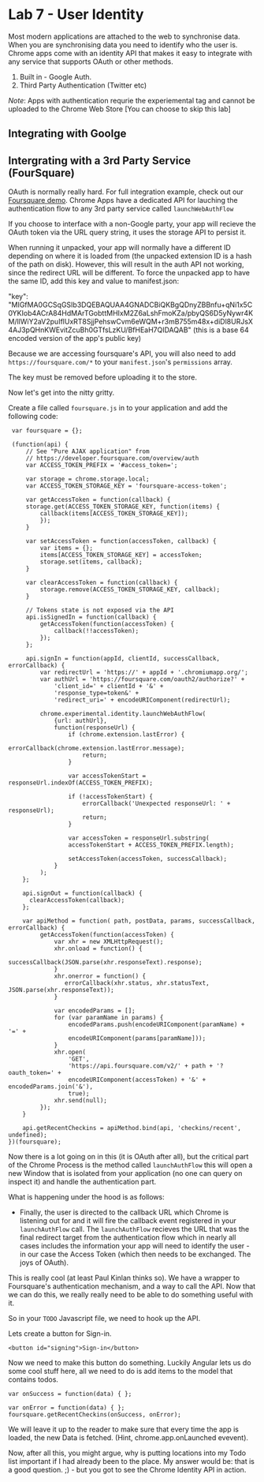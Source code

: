 Lab 7 - User Identity
=====================

Most modern applications are attached to the web to synchronise data.  When you are synchronising data you need to identify who the user is.  Chrome apps come with an identity API that makes it easy to integrate with any service that supports OAuth or other methods.

1.  Built in - Google Auth.
2.  Third Party Authentication (Twitter etc)

*Note*: Apps with authentication requrie the experiemental tag and cannot be uploaded to the Chrome Web Store [You can choose to skip this lab]

Integrating with Goolge
-----------------------




Intergrating with a 3rd Party Service (FourSquare)
-----------------------------------------------

OAuth is normally really hard.  For full integration example, check out our [Foursquare demo](https://github.com/GoogleChrome/chrome-app-samples/tree/master/appsquare).  Chrome Apps have a dedicated API for lauching the authentication flow to any 3rd party service called `launchWebAuthFlow`

If you choose to interface with a non-Google party, your app will recieve the OAuth token via the URL query string, it uses the storage API to persist it.

When running it unpacked, your app will normally have a different ID depending on where it is loaded from (the unpacked extension ID is a hash of the path on disk). However, this will result in the auth API not working, since the redirect URL will be different. To force the unpacked app to have the same ID, add this key and value to manifest.json:

"key": "MIGfMA0GCSqGSIb3DQEBAQUAA4GNADCBiQKBgQDnyZBBnfu+qNi1x5C0YKIob4ACrA84HdMArTGobttMHIxM2Z6aLshFmoKZa/pbyQS6D5yNywr4KM/llWiY2aV2puIflUxRT8SjjPehswCvm6eWQM+r3mB755m48x+diDl8URJsX4AJ3pQHnKWEvitZcuBh0GTfsLzKU/BfHEaH7QIDAQAB"
(this is a base 64 encoded version of the app's public key)

Because we are accessing foursquare's API, you will also need to add `https://foursquare.com/*` to your `manifest.json`'s `permissions` array. 

The key must be removed before uploading it to the store.

Now let's get into the nitty gritty.

Create a file called `foursquare.js` in to your application and add the following code:

     var foursquare = {};

     (function(api) {
         // See "Pure AJAX application" from
         // https://developer.foursquare.com/overview/auth
         var ACCESS_TOKEN_PREFIX = '#access_token=';

         var storage = chrome.storage.local;
         var ACCESS_TOKEN_STORAGE_KEY = 'foursquare-access-token';

         var getAccessToken = function(callback) {
         storage.get(ACCESS_TOKEN_STORAGE_KEY, function(items) {
             callback(items[ACCESS_TOKEN_STORAGE_KEY]);
             });
         }

         var setAccessToken = function(accessToken, callback) {
             var items = {};
             items[ACCESS_TOKEN_STORAGE_KEY] = accessToken;
             storage.set(items, callback);
         }

         var clearAccessToken = function(callback) {
             storage.remove(ACCESS_TOKEN_STORAGE_KEY, callback);
         }

         // Tokens state is not exposed via the API
         api.isSignedIn = function(callback) {
             getAccessToken(function(accessToken) {
                 callback(!!accessToken);
             });
         };  
   
         api.signIn = function(appId, clientId, successCallback, errorCallback) {
             var redirectUrl = 'https://' + appId + '.chromiumapp.org/';
             var authUrl = 'https://foursquare.com/oauth2/authorize?' +
                 'client_id=' + clientId + '&' +
                 'response_type=token&' +
                 'redirect_uri=' + encodeURIComponent(redirectUrl);
         
             chrome.experimental.identity.launchWebAuthFlow(
                 {url: authUrl},
                 function(responseUrl) {
                     if (chrome.extension.lastError) {
                         errorCallback(chrome.extension.lastError.message);
                         return;
                     }

                     var accessTokenStart = responseUrl.indexOf(ACCESS_TOKEN_PREFIX);

                     if (!accessTokenStart) {
                         errorCallback('Unexpected responseUrl: ' + responseUrl);
                         return;
                     }

                     var accessToken = responseUrl.substring(
                     accessTokenStart + ACCESS_TOKEN_PREFIX.length);

                     setAccessToken(accessToken, successCallback);
                 }
             );
        };

        api.signOut = function(callback) {
          clearAccessToken(callback);
        };

        var apiMethod = function( path, postData, params, successCallback, errorCallback) {
             getAccessToken(function(accessToken) {
                 var xhr = new XMLHttpRequest();
                 xhr.onload = function() {
                    successCallback(JSON.parse(xhr.responseText).response);
                 }
                 xhr.onerror = function() {
                    errorCallback(xhr.status, xhr.statusText, JSON.parse(xhr.responseText));
                 }

                 var encodedParams = [];
                 for (var paramName in params) {
                     encodedParams.push(encodeURIComponent(paramName) + '=' +
                     encodeURIComponent(params[paramName]));
                 }
                 xhr.open(
                     'GET',
                     'https://api.foursquare.com/v2/' + path + '?oauth_token=' +
                     encodeURIComponent(accessToken) + '&' + encodedParams.join('&'),
                     true);
                 xhr.send(null);
             });
        }

        api.getRecentCheckins = apiMethod.bind(api, 'checkins/recent', undefined);
    })(foursquare);

Now there is a lot going on in this (it is OAuth after all), but the critical part of the Chrome Process is the method called `launchAuthFlow` this will open a new Window that is isolated from your application (no one can query on inspect it) and handle the authentication part.

What is happening under the hood is as follows:

* Finally, the user is directed to the callback URL which Chrome is listening out for and it will fire the callback event registered in your `launchAuthFlow` call.  The `launchAuthFlow` recieves the URL that was the final redirect target from the authentication flow which in nearly all cases includes the information your app will need to identify the user - in our case the Access Token (which then needs to be exchanged.  The joys of OAuth).

This is really cool (at least Paul Kinlan thinks so).  We have a wrapper to Foursquare's authentication mechanism, and a way to call the API.  Now that we can do this, we really really need to be able to do something useful with it.

So in your `TODO` Javascript file, we need to hook up the API.

Lets create a button for Sign-in.

    <button id="signing">Sign-in</button>

Now we need to make this button do something.  Luckily Angular lets us do some cool stuff here, all we need to do is add items to the model that contains todos.

    var onSuccess = function(data) { };

    var onError = function(data) { };
    foursquare.getRecentCheckins(onSuccess, onError);

We will leave it up to the reader to make sure that every time the app is loaded, the new Data is fetched. (Hint, chrome.app.onLaunched evevent).

Now, after all this, you might argue, why is putting locations into my Todo list important if I had already been to the place.  My answer would be: that is a good question. ;) - but you got to see the Chrome Identity API in action.
